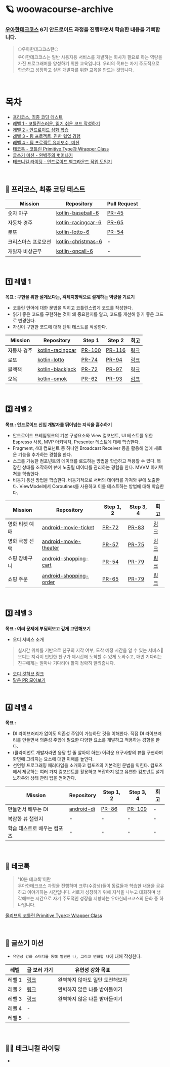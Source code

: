 # 🪐 woowacourse-archive
### [우아한테크코스](https://www.woowacourse.io/) 6기 안드로이드 과정을 진행하면서 학습한 내용을 기록합니다.


> 🌕우아한테크코스란🌕   
> 우아한테크코스는 일반 사용자용 서비스를 개발하는 회사가 필요로 하는 역량을 가진 프로그래머를 양성하기 위한 교육입니다. 우리의 목표는 자기 주도적으로 학습하고 성장하고 싶은 개발자를 위한 교육을 만드는 것입니다.

<br>

# 목차
- [프리코스, 최종 코딩 테스트](https://github.com/kimhm0728/woowacourse-archive/edit/main/README.md#-%ED%94%84%EB%A6%AC%EC%BD%94%EC%8A%A4-%EC%B5%9C%EC%A2%85-%EC%BD%94%EB%94%A9-%ED%85%8C%EC%8A%A4%ED%8A%B8)
- [레벨 1 - 코틀린스러운, 읽기 쉬운 코드 작성하기](https://github.com/kimhm0728/woowacourse-archive/edit/main/README.md#-%ED%94%84%EB%A6%AC%EC%BD%94%EC%8A%A4-%EC%B5%9C%EC%A2%85-%EC%BD%94%EB%94%A9-%ED%85%8C%EC%8A%A4%ED%8A%B8)
- [레벨 2 - 안드로이드 심화 학습](https://github.com/kimhm0728/woowacourse-archive/edit/main/README.md#-%ED%94%84%EB%A6%AC%EC%BD%94%EC%8A%A4-%EC%B5%9C%EC%A2%85-%EC%BD%94%EB%94%A9-%ED%85%8C%EC%8A%A4%ED%8A%B8)
- [레벨 3 - 팀 프로젝트, 진한 협업 경험](https://github.com/kimhm0728/woowacourse-archive/edit/main/README.md#-%ED%94%84%EB%A6%AC%EC%BD%94%EC%8A%A4-%EC%B5%9C%EC%A2%85-%EC%BD%94%EB%94%A9-%ED%85%8C%EC%8A%A4%ED%8A%B8)
- [레벨 4 - 팀 프로젝트 유지보수, 미션](https://github.com/kimhm0728/woowacourse-archive/edit/main/README.md#-%ED%94%84%EB%A6%AC%EC%BD%94%EC%8A%A4-%EC%B5%9C%EC%A2%85-%EC%BD%94%EB%94%A9-%ED%85%8C%EC%8A%A4%ED%8A%B8)
- [테코톡 - 코틀린 Primitive Type과 Wrapper Class](https://github.com/kimhm0728/woowacourse-archive/edit/main/README.md#-%ED%94%84%EB%A6%AC%EC%BD%94%EC%8A%A4-%EC%B5%9C%EC%A2%85-%EC%BD%94%EB%94%A9-%ED%85%8C%EC%8A%A4%ED%8A%B8)
- [글쓰기 미션 - 완벽주의 벗어나기](https://github.com/kimhm0728/woowacourse-archive/edit/main/README.md#-%ED%94%84%EB%A6%AC%EC%BD%94%EC%8A%A4-%EC%B5%9C%EC%A2%85-%EC%BD%94%EB%94%A9-%ED%85%8C%EC%8A%A4%ED%8A%B8)
- [테크니컬 라이팅 - 안드로이드 백그라운드 작업 도입기](https://github.com/kimhm0728/woowacourse-archive/edit/main/README.md#-%ED%94%84%EB%A6%AC%EC%BD%94%EC%8A%A4-%EC%B5%9C%EC%A2%85-%EC%BD%94%EB%94%A9-%ED%85%8C%EC%8A%A4%ED%8A%B8)

<br>

## 🥔 프리코스, 최종 코딩 테스트
| Mission           | Repository                               | Pull Request                            |
| ----------------- | ---------------------------------------- | --------------------------------------- |
| 숫자 야구          | [kotlin-baseball-6](https://github.com/kimhm0728/kotlin-baseball-6)   | [PR-45](https://github.com/woowacourse-precourse/kotlin-baseball-6/pull/45)  |
| 자동차 경주        | [kotlin-racingcar-6](https://github.com/kimhm0728/kotlin-racingcar-6) | [PR-65](https://github.com/woowacourse-precourse/kotlin-racingcar-6/pull/65) |
| 로또               | [kotlin-lotto-6](https://github.com/kimhm0728/kotlin-lotto-6)         | [PR-54](https://github.com/woowacourse-precourse/kotlin-lotto-6/pull/54)    |
| 크리스마스 프로모션 | [kotlin-christmas-6](https://github.com/kimhm0728/kotlin-christmas-6-kimhm0728) | - |
| 개발자 비상근무    | [kotlin-oncall-6](https://github.com/kimhm0728/kotlin-oncall-6-kimhm0728)       | - |

<br>

## 1️⃣ 레벨 1  
**목표 : 구현을 위한 설계보다는, 객체지향적으로 설계하는 역량을 기르기**
- 코틀린 언어에 대한 문법을 익히고 코틀린스럽게 코드를 작성한다.
- 읽기 좋은 코드를 구현하는 것이 왜 중요한지를 알고, 코드를 개선해 읽기 좋은 코드로 변경한다.
- 자신이 구현한 코드에 대해 단위 테스트를 작성한다.

| Mission    | Repository                                                        | Step 1                                                             | Step 2 | 회고 |
| ---------- | ----------------------------------------------------------------- | ------------------------------------------------------------------ | ------ | ---- |
| 자동차 경주 | [kotlin-racingcar](https://github.com/kimhm0728/kotlin-racingcar) | [PR-100](https://github.com/woowacourse/kotlin-racingcar/pull/100) | [PR-116](https://github.com/woowacourse/kotlin-racingcar/pull/116) | [링크](https://thdbs523.tistory.com/400) |
| 로또       | [kotlin-lotto](https://github.com/kimhm0728/kotlin-lotto)         | [PR-74](https://github.com/woowacourse/kotlin-lotto/pull/74)       | [PR-94](https://github.com/woowacourse/kotlin-lotto/pull/94) | [링크](https://thdbs523.tistory.com/406) |
| 블랙잭     | [kotlin-blackjack](https://github.com/kimhm0728/kotlin-blackjack) | [PR-72](https://github.com/woowacourse/kotlin-blackjack/pull/72)   | [PR-97](https://github.com/woowacourse/kotlin-blackjack/pull/97) | [링크](https://thdbs523.tistory.com/412) |
| 오목       | [kotlin-omok](https://github.com/kimhm0728/kotlin-omok)           | [PR-62](https://github.com/woowacourse/kotlin-omok/pull/62)        | [PR-93](https://github.com/woowacourse/kotlin-omok/pull/93) | [링크](https://thdbs523.tistory.com/414) |

<br>

## 2️⃣ 레벨 2  
**목표 : 안드로이드 신입 개발자를 뛰어넘는 지식을 흡수하기**
- 안드로이드 프레임워크의 기본 구성요소와 View 컴포넌트, UI 테스트를 위한 Espresso 사용, MVP 아키텍처, Presenter 테스트에 대해 학습한다.
- Fragment, 4대 컴포넌트 중 하나인 Broadcast Receiver 등을 활용해 앱에 새로운 기능을 추가하는 경험을 한다.
- 스크롤 가능한 컴포넌트의 데이터를 로드하는 방법을 학습하고 적용할 수 있다. 복잡한 상태를 조작하여 뷰에 노출될 데이터를 관리하는 경험을 한다. MVVM 아키텍처를 학습한다.
- 비동기 통신 방법을 학습한다. 비동기적으로 서버의 데이터를 가져와 뷰에 노출한다. ViewModel에서 Coroutines를 사용하고 이를 테스트하는 방법에 대해 학습한다.


| Mission    | Repository                                                        | Step 1, 2                                                             | Step 3, 4 | 회고 |
| ---------- | ----------------------------------------------------------------- | ------------------------------------------------------------------ | ------ | ---- |
| 영화 티켓 예매 | [android-movie-ticket](https://github.com/kimhm0728/android-movie-ticket) | [PR-72](https://github.com/woowacourse/android-movie-ticket/pull/72) | [PR-83](https://github.com/woowacourse/android-movie-ticket/pull/83) | [링크](https://thdbs523.tistory.com/416) |
| 영화 극장 선택 | [android-movie-theater](https://github.com/kimhm0728/android-movie-theater)         | [PR-57](https://github.com/woowacourse/android-movie-theater/pull/57)       | [PR-75](https://github.com/woowacourse/android-movie-theater/pull/75) | [링크](https://thdbs523.tistory.com/417) |
| 쇼핑 장바구니  | [android-shopping-cart](https://github.com/kimhm0728/android-shopping-cart) | [PR-54](https://github.com/woowacourse/android-shopping-cart/pull/54)   | [PR-79](https://github.com/woowacourse/android-shopping-cart/pull/79) | [링크](https://thdbs523.tistory.com/419) |
| 쇼핑 주문     | [android-shopping-order](https://github.com/kimhm0728/android-shopping-order)           | [PR-65](https://github.com/woowacourse/android-shopping-order/pull/65)        | [PR-79](https://github.com/woowacourse/android-shopping-order/pull/79) | [링크](https://thdbs523.tistory.com/420) |

<br>

## 3️⃣ 레벨 3   
**목표 : 여러 문제에 부딪혀보고 깊게 고민해보기**
- 오디 서비스 소개
> 실시간 위치를 기반으로 친구의 지각 여부, 도착 예정 시간을 알 수 있는 서비스🍇   
오디는 지각이 빈번한 친구가 제시간에 도착할 수 있게 도와주고, 매번 기다리는 친구에게는 얼마나 기다려야 할지 정확히 알려줍니다.
- [오디 깃허브 링크](https://github.com/woowacourse-teams/2024-ody)
- [맡은 PR 모아보기](https://github.com/woowacourse-teams/2024-ody/pulls?q=is%3Apr+assignee%3Akimhm0728+is%3Aclosed)

<br>

## 4️⃣ 레벨 4   
**목표 :**
- DI 라이브러리가 없이도 의존성 주입이 가능하단 것을 이해한다. 직접 DI 라이브러리를 만들면서 의존성 주입에 필요한 다양한 요소를 개발하고 적용하는 경험을 한다.
- (클라이언트 개발자라면 응당 할 줄 알아야 하는) 어려운 요구사항의 뷰를 구현하며 화면에 그려지는 요소에 대한 이해를 높인다.
- 선언형 프로그래밍 패러다임을 소개하고 컴포즈의 기본적인 문법을 익힌다. 컴포즈에서 제공하는 여러 가지 컴포넌트를 활용하고 복잡하지 않고 유연한 컴포넌트 설계 노하우와 상태 관리 팁을 얻어간다.


| Mission    | Repository                                                        | Step 1, 2                                                             | Step 3, 4 | 회고 |
| ---------- | ----------------------------------------------------------------- | ------------------------------------------------------------------ | ------ | ---- |
| 만들면서 배우는 DI | [android-di](https://github.com/kimhm0728/android-di) | [PR-86](https://github.com/woowacourse/android-di/pull/86) | [PR-109](https://github.com/woowacourse/android-di/pull/109) | - |
| 복잡한 뷰 챌린지 | - | - | - | - |
| 학습 테스트로 배우는 컴포즈 | - | - | - | - |

<br>

## 🎤 테코톡
> '10분 테코톡'이란   
> 우아한테크코스 과정을 진행하며 크루(수강생)들이 동료들과 학습한 내용을 공유하고 이야기하는 시간입니다. 서로가 성장하기 위해 지식을 나누고 대화하며 생각해보는 시간으로 자기 주도적인 성장을 지향하는 우아한테크코스의 문화 중 하나입니다.

[올리브의 코틀린 Primitive Type과 Wrapper Class](https://www.youtube.com/watch?v=x0l_6AizLrs)

<br>

## 📖 글쓰기 미션
- `유연성 강화 스터디를 통해 발견한 나, 그리고 변화할 나`에 대해 작성한다.

| 레벨   | 글 보러 가기                                                             | 유연성 강화 목표 |
| ------ | ----------------------------------------------------------------------- | ---------------- |
| 레벨 1 | [링크](https://github.com/kimhm0728/woowa-writing/blob/level1/LEVEL1.md) | 완벽하지 않아도 일단 도전해보자 |
| 레벨 2 | [링크](https://github.com/kimhm0728/woowa-writing/blob/level2/LEVEL2.md) | 완벽하지 않은 나를 받아들이기 |
| 레벨 3 | [링크](https://github.com/kimhm0728/woowa-writing/blob/level3/LEVEL3.md) | 완벽하지 않은 나를 받아들이기 |
| 레벨 4 | - |
| 레벨 5 | - |

<br>

## 👩‍💻 테크니컬 라이팅
- 
